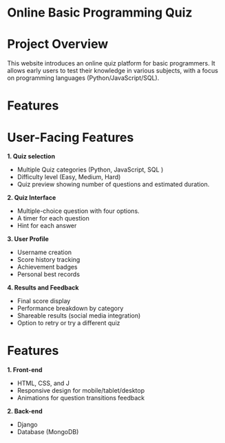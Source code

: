 # Online Basic Programming Quiz

# Project Overview
This website introduces an online quiz platform for basic programmers. It allows early users to test their knowledge in various subjects, with a focus on programming languages (Python/JavaScript/SQL).

# Features

# User-Facing Features 
**1. Quiz selection**
 - Multiple Quiz categories (Python, JavaScript, SQL )
 - Difficulty level (Easy, Medium, Hard)
 - Quiz preview showing number of questions and estimated duration.

**2. Quiz Interface** 
- Multiple-choice question with four options.
- A timer for each question
- Hint for each answer 

**3.  User Profile**
- Username creation
- Score history tracking
- Achievement badges
- Personal best records

**4. Results and Feedback**
   - Final score display
   - Performance breakdown by category
   - Shareable results (social media integration)
   - Option to retry or try a different quiz
  
 # Features 
 **1. Front-end**
 - HTML, CSS, and J
 - Responsive design for mobile/tablet/desktop
 - Animations for question transitions feedback
   
**2. Back-end**
   - Django
   - Database (MongoDB)
